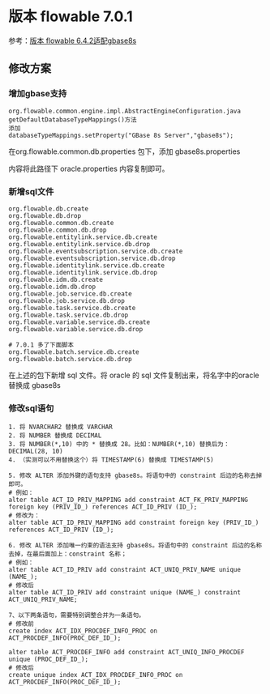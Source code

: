 # 版本 flowable 7.0.1

参考：[版本 flowable 6.4.2适配gbase8s](https://www.gbase.cn/community/post/4540)

## 修改方案

### 增加gbase支持

```text
org.flowable.common.engine.impl.AbstractEngineConfiguration.java
getDefaultDatabaseTypeMappings()方法
添加
databaseTypeMappings.setProperty("GBase 8s Server","gbase8s");
```

在org.flowable.common.db.properties 包下，添加 gbase8s.properties

内容将此路径下 oracle.properties 内容复制即可。

### 新增sql文件

```text
org.flowable.db.create
org.flowable.db.drop
org.flowable.common.db.create
org.flowable.common.db.drop
org.flowable.entitylink.service.db.create
org.flowable.entitylink.service.db.drop
org.flowable.eventsubscription.service.db.create
org.flowable.eventsubscription.service.db.drop
org.flowable.identitylink.service.db.create
org.flowable.identitylink.service.db.drop
org.flowable.idm.db.create
org.flowable.idm.db.drop
org.flowable.job.service.db.create
org.flowable.job.service.db.drop
org.flowable.task.service.db.create
org.flowable.task.service.db.drop
org.flowable.variable.service.db.create
org.flowable.variable.service.db.drop

# 7.0.1 多了下面脚本
org.flowable.batch.service.db.create
org.flowable.batch.service.db.drop
```

在上述的包下新增 sql 文件。将 oracle 的 sql 文件复制出来，将名字中的oracle 替换成 gbase8s

### 修改sql语句

```text
1. 将 NVARCHAR2 替换成 VARCHAR
2. 将 NUMBER 替换成 DECIMAL
3. 将 NUMBER(*,10) 中的 * 替换成 28。比如：NUMBER(*,10) 替换后为：DECIMAL(28, 10)
4. （实测可以不用替换这个）将 TIMESTAMP(6) 替换成 TIMESTAMP(5)

5. 修改 ALTER 添加外键的语句支持 gbase8s。将语句中的 constraint 后边的名称去掉即可。
# 例如：
alter table ACT_ID_PRIV_MAPPING add constraint ACT_FK_PRIV_MAPPING foreign key (PRIV_ID_) references ACT_ID_PRIV (ID_);
# 修改为：
alter table ACT_ID_PRIV_MAPPING add constraint foreign key (PRIV_ID_) references ACT_ID_PRIV (ID_);

6. 修改 ALTER 添加唯一约束的语法支持 gbase8s。将语句中的 constraint 后边的名称去掉，在最后面加上：constraint 名称；
# 例如：
alter table ACT_ID_PRIV add constraint ACT_UNIQ_PRIV_NAME unique (NAME_);
# 修改后
alter table ACT_ID_PRIV add constraint unique (NAME_) constraint ACT_UNIQ_PRIV_NAME;

7、以下两条语句，需要特别调整合并为一条语句。
# 修改前
create index ACT_IDX_PROCDEF_INFO_PROC on ACT_PROCDEF_INFO(PROC_DEF_ID_);

alter table ACT_PROCDEF_INFO add constraint ACT_UNIQ_INFO_PROCDEF unique (PROC_DEF_ID_);
# 修改后
create unique index ACT_IDX_PROCDEF_INFO_PROC on ACT_PROCDEF_INFO(PROC_DEF_ID_);
```

